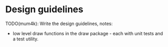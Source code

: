 # Design guidelines

TODO(mum4k): Write the design guidelines, notes:
- low level draw functions in the draw package - each with unit tests and a
  test utility.

